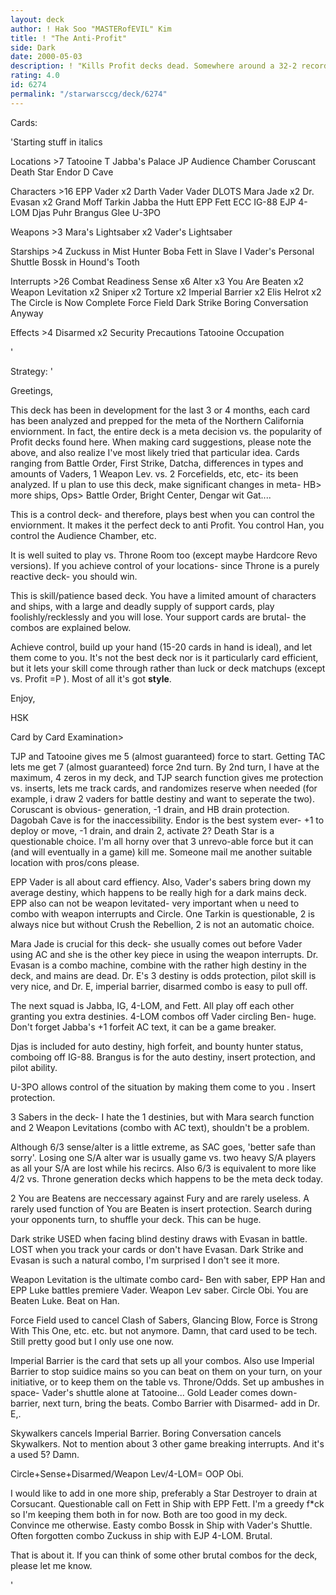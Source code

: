 ```yaml
---
layout: deck
author: ! Hak Soo "MASTERofEVIL" Kim
title: ! "The Anti-Profit"
side: Dark
date: 2000-05-03
description: ! "Kills Profit decks dead. Somewhere around a 32-2 record, I've lost count in the thirties. If u got skillz, u should win most other matchups too."
rating: 4.0
id: 6274
permalink: "/starwarsccg/deck/6274"
---
```

Cards: 

'Starting stuff in italics

Locations >7
Tatooine
T Jabba's Palace
JP Audience Chamber
Coruscant
Death Star
Endor
D Cave

Characters >16
EPP Vader x2
Darth Vader
Vader DLOTS
Mara Jade x2
Dr. Evasan x2
Grand Moff Tarkin
Jabba the Hutt
EPP Fett
ECC IG-88
EJP 4-LOM
Djas Puhr
Brangus Glee
U-3PO

Weapons >3
Mara's Lightsaber x2
Vader's Lightsaber

Starships >4
Zuckuss in Mist Hunter
Boba Fett in Slave I
Vader's Personal Shuttle
Bossk in Hound's Tooth

Interrupts >26
Combat Readiness
Sense x6
Alter x3
You Are Beaten x2
Weapon Levitation x2
Sniper x2
Torture x2
Imperial Barrier x2
Elis Helrot x2
The Circle is Now Complete
Force Field
Dark Strike
Boring Conversation Anyway

Effects >4
Disarmed x2
Security Precautions
Tatooine Occupation



'

Strategy: '

Greetings,

This deck has been in development for the last 3 or 4 months, each card has been analyzed and prepped for the meta of the Northern California enviornment. In fact, the entire deck is a meta decision vs. the popularity of Profit decks found here. When making card suggestions, please note the above, and also realize I've most likely tried that particular idea. Cards ranging from Battle Order, First Strike, Datcha, differences in types and amounts of Vaders, 1 Weapon Lev. vs. 2 Forcefields, etc, etc- its been analyzed. If u plan to use this deck, make significant changes in meta- HB> more ships, Ops> Battle Order, Bright Center, Dengar wit Gat....

This is a control deck- and therefore, plays best when you can control the enviornment. It makes it the perfect deck to anti Profit. You control Han, you control the Audience Chamber, etc.

It is well suited to play vs. Throne Room too (except maybe Hardcore Revo versions). If you achieve control of your locations- since Throne is a purely reactive deck- you should win.

This is skill/patience based deck. You have a limited amount of characters and ships, with a large and deadly supply of support cards, play foolishly/recklessly and you will lose. Your support cards are brutal- the combos are explained below.

Achieve control, build up your hand (15-20 cards in hand is ideal), and let them come to you. It's not the best deck nor is it particularly card efficient, but it lets your skill come through rather than luck or deck matchups (except vs. Profit =P ). Most of all it's got <b>style</b>.

Enjoy,

HSK

Card by Card Examination>

TJP and Tatooine gives me 5 (almost guaranteed) force to start. Getting TAC lets me get 7 (almost guaranteed) force 2nd turn. By 2nd turn, I have at the maximum, 4 zeros in my deck, and TJP search function gives me protection vs. inserts, lets me track cards, and randomizes reserve when needed (for example, i draw 2 vaders for battle destiny and want to seperate the two). Coruscant is obvious- generation, -1 drain, and HB drain protection. Dagobah Cave is for the inaccessibility. Endor is the best system ever- +1 to deploy or move, -1 drain, and drain 2, activate 2? Death Star is a questionable choice. I'm all horny over that 3 unrevo-able force but it can (and will eventually in a game) kill me. Someone mail me another suitable location with pros/cons please.

EPP Vader is all about card effiency. Also, Vader's sabers bring down my average destiny, which happens to be really high for a dark mains deck. EPP also can not be weapon levitated- very important when u need to combo with weapon interrupts and Circle. One Tarkin is questionable, 2 is always nice but without Crush the Rebellion, 2 is not an automatic choice.

Mara Jade is crucial for this deck- she usually comes out before Vader using AC and she is the other key piece in using the weapon interrupts.
Dr. Evasan is a combo machine, combine with the rather high destiny in the deck, and mains are dead. Dr. E's 3 destiny is odds protection, pilot skill is very nice, and Dr. E, imperial barrier, disarmed combo is easy to pull off.

The next squad is Jabba, IG, 4-LOM, and Fett. All play off each other granting you extra destinies. 4-LOM combos off Vader circling Ben- huge. Don't forget Jabba's +1 forfeit AC text, it can be a game breaker.

Djas is included for auto destiny, high forfeit, and bounty hunter status, comboing off IG-88. Brangus is for the auto destiny, insert protection, and pilot ability.

U-3PO allows control of the situation by making them come to you <insert hand>. Insert protection.

3 Sabers in the deck- I hate the 1 destinies, but with Mara search function and 2 Weapon Levitations (combo with AC text), shouldn't be a problem.

Although 6/3 sense/alter is a little extreme, as SAC goes, 'better safe than sorry'. Losing one S/A alter war is usually game vs. two heavy S/A players as all your S/A are lost while his recircs. Also 6/3 is equivalent to more like 4/2 vs. Throne generation decks which happens to be the meta deck today.

2 You are Beatens are neccessary against Fury and are rarely useless. A rarely used function of You are Beaten is insert protection. Search during your opponents turn, to shuffle your deck. This can be huge.

Dark strike USED when facing blind destiny draws with Evasan in battle. LOST when you track your cards or don't have Evasan. Dark Strike and Evasan is such a natural combo, I'm surprised I don't see it more.

Weapon Levitation is the ultimate combo card- Ben with saber, EPP Han and EPP Luke battles premiere Vader. Weapon Lev saber. Circle Obi. You are Beaten Luke. Beat on Han.

Force Field used to cancel Clash of Sabers, Glancing Blow, Force is Strong With This One, etc. etc. but not anymore. Damn, that card used to be tech. Still pretty good but I only use one now.

Imperial Barrier is the card that sets up all your combos. Also use Imperial Barrier to stop suidice mains so you can beat on them on your turn, on your initiative, or to keep them on the table vs. Throne/Odds. Set up ambushes in space- Vader's shuttle alone at Tatooine...  Gold Leader comes down- barrier, next turn, bring the beats. Combo Barrier with Disarmed- add in Dr. E,.

Skywalkers cancels Imperial Barrier. Boring Conversation cancels Skywalkers. Not to mention about 3 other game breaking interrupts. And it's a used 5? Damn.

Circle+Sense+Disarmed/Weapon Lev/4-LOM= OOP Obi.

I would like to add in one more ship, preferably a Star Destroyer to drain at Corsucant. Questionable call on Fett in Ship with EPP Fett. I'm a greedy f*ck so I'm keeping them both in for now. Both are too good in my deck. Convince me otherwise. Easty combo Bossk in Ship with Vader's Shuttle. Often forgotten combo Zuckuss in ship with EJP 4-LOM. Brutal.

That is about it. If you can think of some other brutal combos for the deck, please let me know.





'

